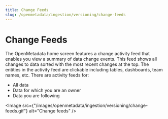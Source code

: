 ```yaml
---
title: Change Feeds
slug: /openmetadata/ingestion/versioning/change-feeds
---
```


# Change Feeds
The OpenMetadata home screen features a change activity feed that enables you view a summary of data change events. This feed shows all changes to data sorted with the most recent changes at the top. The entities in the activity feed are clickable including tables, dashboards, team names, etc. There are activity feeds for:
- All data
- Data for which you are an owner
- Data you are following

<Image
    src={"/images/openmetadata/ingestion/versioning/change-feeds.gif"}
    alt="Change feeds"
/> 
